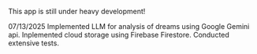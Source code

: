 This app is still under heavy development!

07/13/2025
Implemented LLM for analysis of dreams using Google Gemini api.
Inplemented cloud storage using Firebase Firestore.
Conducted extensive tests.
